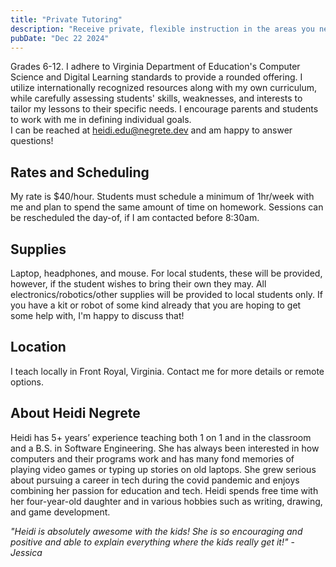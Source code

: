 ```yaml
---
title: "Private Tutoring"
description: "Receive private, flexible instruction in the areas you need for all ages."
pubDate: "Dec 22 2024"
---
```


Grades 6-12. I adhere to Virginia Department of Education's Computer Science and Digital Learning standards to provide a rounded offering. I utilize internationally recognized resources along with my own curriculum, while carefully assessing students' skills, weaknesses, and interests to tailor my lessons to their specific needs. I encourage parents and students to work with me in defining individual goals.  
I can be reached at heidi.edu@negrete.dev and am happy to answer questions!

## Rates and Scheduling

My rate is $40/hour. Students must schedule a minimum of 1hr/week with me and plan to spend the same amount of time on homework. Sessions can be rescheduled the day-of, if I am contacted before 8:30am.

## Supplies

Laptop, headphones, and mouse. For local students, these will be provided, however, if the student wishes to bring their own they may. All electronics/robotics/other supplies will be provided to local students only. If you have a kit or robot of some kind already that you are hoping to get some help with, I'm happy to discuss that!

## Location

I teach locally in Front Royal, Virginia. Contact me for more details or remote options.

## About Heidi Negrete

Heidi has 5+ years’ experience teaching both 1 on 1 and in the classroom and a B.S. in Software Engineering. She has always been interested in how computers and their programs work and has many fond memories of playing video games or typing up stories on old laptops. She grew serious about pursuing a career in tech during the covid pandemic and enjoys combining her passion for education and tech. Heidi spends free time with her four-year-old daughter and in various hobbies such as writing, drawing, and game development.

_"Heidi is absolutely awesome with the kids! She is so encouraging and positive and able to explain everything where the kids really get it!"_ - _Jessica_
